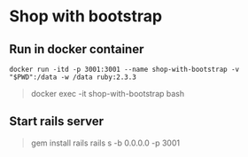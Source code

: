 # Shop with bootstrap

## Run in docker container
```
docker run -itd -p 3001:3001 --name shop-with-bootstrap -v "$PWD":/data -w /data ruby:2.3.3

```
>docker exec -it shop-with-bootstrap bash




## Start rails server
>gem install rails
>rails s -b 0.0.0.0 -p 3001
